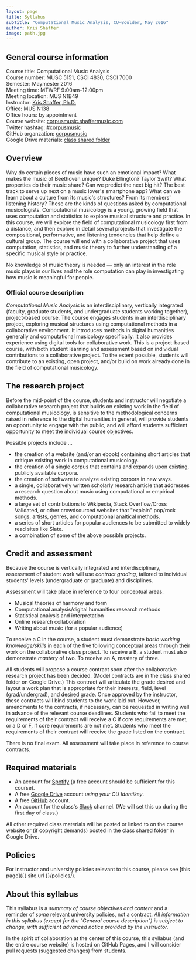 ```yaml
---
layout: page
title: Syllabus
subTitle: "Computational Music Analysis, CU–Boulder, May 2016"
author: Kris Shaffer
image: path.jpg
---
```


## General course information ##

Course title: Computational Music Analysis  
Course number: MUSC 5151, CSCI 4830, CSCI 7000  
Semester: Maymester 2016  
Meeting time: MTWRF 9:00am–12:00pm  
Meeting location: MUS N1B49  
Instructor: [Kris Shaffer, Ph.D.](http://kris.shaffermusic.com)  
Office: MUS N138  
Office hours: by appointment  
Course website: [corpusmusic.shaffermusic.com](http://corpusmusic.shaffermusic.com/)  
Twitter hashtag: [#corpusmusic](https://twitter.com/search?f=realtime&q=%23corpusmusic&src=typd)  
GitHub organzation: [corpusmusic](https://github.com/orgs/corpusmusic)  
Google Drive materials: [class shared folder](https://drive.google.com/a/colorado.edu/folderview?id=0B9o4hmKNoi6cRUNENVl5aXRXbzg&usp=sharing)

## Overview ##

Why do certain pieces of music have such an emotional impact? What makes the music of Beethoven unique? Duke Ellington? Taylor Swift? What properties do their music share? Can we predict the next big hit? The best track to serve up next on a music lover's smartphone app? What can we learn about a culture from its music's structures? From its members' listening history? These are the kinds of questions asked by computational musicologists. Computational musicology is a young, growing field that uses computation and statistics to explore musical structure and practice. In this course, we will explore the field of computational musicology first from a distance, and then explore in detail several projects that investigate the compositional, performative, and listening tendencies that help define a cultural group. The course will end with a collaborative project that uses computation, statistics, and music theory to further understanding of a specific musical style or practice.

No knowledge of music theory is needed — only an interest in the role music plays in our lives and the role computation can play in investigating how music is meaningful for people.

### Official course description

*Computational Music Analysis* is an interdisciplinary, vertically integrated (faculty, graduate students, and undergraduate students working together), project-based course. The course engages students in an interdisciplinary project, exploring musical structures using computational methods in a collaborative environment. It introduces methods in digital humanities generally and computational musicology specifically. It also provides experience using digital tools for collaborative work. This is a project-based course, with both student learning and assessment based on individual contributions to a collaborative project. To the extent possible, students will contribute to an existing, open project, and/or build on work already done in the field of computational musicology.

## The research project ##

Before the mid-point of the course, students and instructor will negotiate a collaborative research project that builds on existing work in the field of computational musicology, is sensitive to the methodological concerns raised in reference to the digital humanities in general, will provide students an opportunity to engage with the public, and will afford students sufficient opportunity to meet the individual course objectives.

Possible projects include ...

- the creation of a website (and/or an ebook) containing short articles that critique existing work in computational musicology.  
- the creation of a single corpus that contains and expands upon existing, publicly available corpora.  
- the creation of software to analyze existing corpora in new ways.  
- a single, collaboratively written scholarly research article that addresses a research question about music using computational or empirical methods.  
- a large set of contributions to Wikipedia, Stack Overflow/Cross Validated, or other crowdsourced websites that "explain" pop/rock songs, artists, genres, and computational analtical methods.  
- a series of short articles for popular audiences to be submitted to widely read sites like Slate.  
- a combination of some of the above possible projects.

## Credit and assessment ##

Because the course is vertically integrated and interdisciplinary, assessment of student work will use *contract grading*, tailored to individual students' levels (undergraduate or graduate) and disciplines.

Assessment will take place in reference to four conceptual areas:

- Musical theories of harmony and form  
- Computational analysis/digital humanities research methods  
- Statistical analysis and interpretation  
- Online research collaboration  
- Writing about music (for a popular audience)

To receive a C in the course, a student must demonstrate *basic working knowledge/skills* in each of the five following conceptual areas through their work on the collaborative class project. To receive a B, a student must also demonstrate *mastery* of two. To receive an A, mastery of three.

All students will propose a course contract soon after the collaborative research project has been decided. (Model contracts are in the class shared folder on Google Drive.) This contract will articulate the grade desired and layout a work plan that is appropriate for their interests, field, level (grad/undergrad), and desired grade. Once approved by the instructor, these contracts will bind students to the work laid out. However, amendments to the contracts, if necessary, can be requested in writing well in advance of the relevant course deadlines. Students who fail to meet the requirements of their contract will receive a C if core requirements are met, or a D or F, if core requirements are not met. Students who meet the requirements of their contract will receive the grade listed on the contract.

There is no final exam. All assessment will take place in reference to course contracts.

## Required materials ##

- An account for [Spotify](http://www.spotify.com) (a free account should be sufficient for this course).  
- A free [Google Drive](http://drive.google.com) account *using your CU Identikey*.  
- A free [GitHub](http://github.com) account.  
- An account for the class's [Slack](https://slack.com) channel. (We will set this up during the first day of class.)

All other required class materials will be posted or linked to on the course website or (if copyright demands) posted in the class shared folder in Google Drive.

## Policies ##

For instructor and university policies relevant to this course, please see [this page]({{ site.url }}/policies/).

## About this syllabus ##

This syllabus is a *summary of course objectives and content* and a reminder of *some* relevant university policies, not a contract. *All information in this syllabus (except for the "General course description") is subject to change, with sufficient advanced notice provided by the instructor.*

In the spirit of collaboration at the center of this course, this syllabus (and the entire course website) is hosted on GitHub Pages, and I will consider pull requests (suggested changes) from students.

